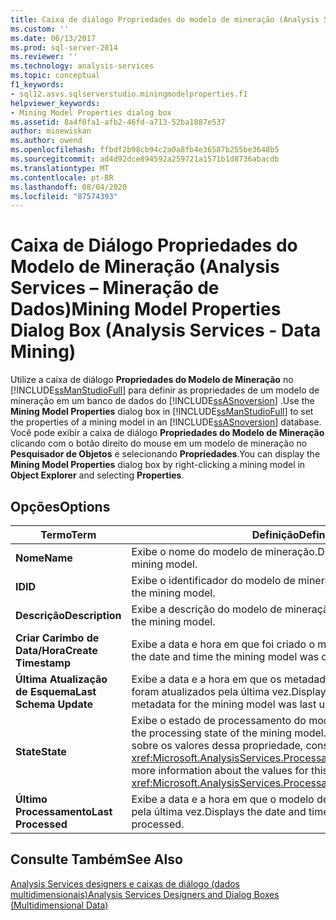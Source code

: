 ```yaml
---
title: Caixa de diálogo Propriedades do modelo de mineração (Analysis Services-Mineração de dados) | Microsoft Docs
ms.custom: ''
ms.date: 06/13/2017
ms.prod: sql-server-2014
ms.reviewer: ''
ms.technology: analysis-services
ms.topic: conceptual
f1_keywords:
- sql12.asvs.sqlserverstudio.miningmodelproperties.f1
helpviewer_keywords:
- Mining Model Properties dialog box
ms.assetid: 8a4f0fa1-afb2-46fd-a713-52ba1887e537
author: minewiskan
ms.author: owend
ms.openlocfilehash: ffbdf2b98cb94c2a0a8fb4e36587b255be3648b5
ms.sourcegitcommit: ad4d92dce894592a259721a1571b1d8736abacdb
ms.translationtype: MT
ms.contentlocale: pt-BR
ms.lasthandoff: 08/04/2020
ms.locfileid: "87574393"
---
```

# <a name="mining-model-properties-dialog-box-analysis-services---data-mining"></a><span data-ttu-id="37c08-102">Caixa de Diálogo Propriedades do Modelo de Mineração (Analysis Services – Mineração de Dados)</span><span class="sxs-lookup"><span data-stu-id="37c08-102">Mining Model Properties Dialog Box (Analysis Services - Data Mining)</span></span>
  <span data-ttu-id="37c08-103">Utilize a caixa de diálogo **Propriedades do Modelo de Mineração** no [!INCLUDE[ssManStudioFull](../includes/ssmanstudiofull-md.md)] para definir as propriedades de um modelo de mineração em um banco de dados do [!INCLUDE[ssASnoversion](../includes/ssasnoversion-md.md)] .</span><span class="sxs-lookup"><span data-stu-id="37c08-103">Use the **Mining Model Properties** dialog box in [!INCLUDE[ssManStudioFull](../includes/ssmanstudiofull-md.md)] to set the properties of a mining model in an [!INCLUDE[ssASnoversion](../includes/ssasnoversion-md.md)] database.</span></span> <span data-ttu-id="37c08-104">Você pode exibir a caixa de diálogo **Propriedades do Modelo de Mineração** clicando com o botão direito do mouse em um modelo de mineração no **Pesquisador de Objetos** e selecionando **Propriedades**.</span><span class="sxs-lookup"><span data-stu-id="37c08-104">You can display the **Mining Model Properties** dialog box by right-clicking a mining model in **Object Explorer** and selecting **Properties**.</span></span>  
  
## <a name="options"></a><span data-ttu-id="37c08-105">Opções</span><span class="sxs-lookup"><span data-stu-id="37c08-105">Options</span></span>  
  
|<span data-ttu-id="37c08-106">Termo</span><span class="sxs-lookup"><span data-stu-id="37c08-106">Term</span></span>|<span data-ttu-id="37c08-107">Definição</span><span class="sxs-lookup"><span data-stu-id="37c08-107">Definition</span></span>|  
|----------|----------------|  
|<span data-ttu-id="37c08-108">**Nome**</span><span class="sxs-lookup"><span data-stu-id="37c08-108">**Name**</span></span>|<span data-ttu-id="37c08-109">Exibe o nome do modelo de mineração.</span><span class="sxs-lookup"><span data-stu-id="37c08-109">Displays the name of the mining model.</span></span>|  
|<span data-ttu-id="37c08-110">**ID**</span><span class="sxs-lookup"><span data-stu-id="37c08-110">**ID**</span></span>|<span data-ttu-id="37c08-111">Exibe o identificador do modelo de mineração.</span><span class="sxs-lookup"><span data-stu-id="37c08-111">Displays the identifier of the mining model.</span></span>|  
|<span data-ttu-id="37c08-112">**Descrição**</span><span class="sxs-lookup"><span data-stu-id="37c08-112">**Description**</span></span>|<span data-ttu-id="37c08-113">Exibe a descrição do modelo de mineração.</span><span class="sxs-lookup"><span data-stu-id="37c08-113">Displays the description of the mining model.</span></span>|  
|<span data-ttu-id="37c08-114">**Criar Carimbo de Data/Hora**</span><span class="sxs-lookup"><span data-stu-id="37c08-114">**Create Timestamp**</span></span>|<span data-ttu-id="37c08-115">Exibe a data e hora em que foi criado o modelo de mineração.</span><span class="sxs-lookup"><span data-stu-id="37c08-115">Displays the date and time the mining model was created.</span></span>|  
|<span data-ttu-id="37c08-116">**Última Atualização de Esquema**</span><span class="sxs-lookup"><span data-stu-id="37c08-116">**Last Schema Update**</span></span>|<span data-ttu-id="37c08-117">Exibe a data e a hora em que os metadados do modelo de mineração foram atualizados pela última vez.</span><span class="sxs-lookup"><span data-stu-id="37c08-117">Displays the date and time the metadata for the mining model was last updated.</span></span>|  
|<span data-ttu-id="37c08-118">**State**</span><span class="sxs-lookup"><span data-stu-id="37c08-118">**State**</span></span>|<span data-ttu-id="37c08-119">Exibe o estado de processamento do modelo de mineração.</span><span class="sxs-lookup"><span data-stu-id="37c08-119">Displays the processing state of the mining model.</span></span> <span data-ttu-id="37c08-120">Para obter mais informações sobre os valores dessa propriedade, consulte <xref:Microsoft.AnalysisServices.ProcessableMajorObject.State%2A>.</span><span class="sxs-lookup"><span data-stu-id="37c08-120">For more information about the values for this property, see <xref:Microsoft.AnalysisServices.ProcessableMajorObject.State%2A>.</span></span>|  
|<span data-ttu-id="37c08-121">**Último Processamento**</span><span class="sxs-lookup"><span data-stu-id="37c08-121">**Last Processed**</span></span>|<span data-ttu-id="37c08-122">Exibe a data e a hora em que o modelo de mineração foi processado pela última vez.</span><span class="sxs-lookup"><span data-stu-id="37c08-122">Displays the date and time the mining model was last processed.</span></span>|  
  
## <a name="see-also"></a><span data-ttu-id="37c08-123">Consulte Também</span><span class="sxs-lookup"><span data-stu-id="37c08-123">See Also</span></span>  
 [<span data-ttu-id="37c08-124">Analysis Services designers e caixas de diálogo &#40;dados multidimensionais&#41;</span><span class="sxs-lookup"><span data-stu-id="37c08-124">Analysis Services Designers and Dialog Boxes &#40;Multidimensional Data&#41;</span></span>](analysis-services-designers-and-dialog-boxes-multidimensional-data.md)  
  
  
